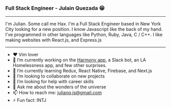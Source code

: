 ### Full Stack Engineer - Julain Quezada 😁
---
I'm Julian. Some call me Hax. I'm a Full Stack Engineer based in New York City looking for a new position. 
I know Javascript like the back of my hand. 
I've programmed in other languages like Python, Ruby, Java, C / C++.
I like making websites with React.js, and Express.js 

---
- ❤  Vim lover
- 🔭 I’m currently working on the [Harmony app](http://harmonysocial.herokuapp.com/), a Slack bot, an LA Homelessness app, and few other surprises.
- 🌱 I’m currently learning Redux, React Native, Firebase, and Next.js
- 👯 I’m looking to collaborate on new projects
- 🤔 I’m looking for help with career skills
- 💬 Ask me about the wonders of the universe  
- 📫 How to reach me: julianq.js@gmail.com
- ⚡ Fun fact: INTJ

